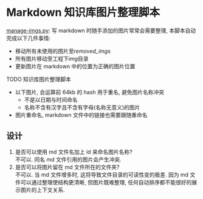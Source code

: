 
<!-- @import "[TOC]" {cmd="toc" depthFrom=1 depthTo=6 orderedList=false} -->

# Markdown 知识库图片整理脚本

[manage-imgs.py](manage-imgs.py): 写 markdown 时随手添加的图片常常会需要整理, 本脚本自动完成以下几件事情:

- 移动所有未使用的图片至*removed_imgs*
- 所有图片移动至工程下*img*目录
- 更新图片在 markdown 中的位置为正确的图片位置

TODO 知识库图片整理脚本

- 以下图片, 会运算前 64kb 的 hash 用于重名, 避免图片名称冲突
  - 不是以日期与时间命名
  - 名称不含有汉字且不含有字母(名称无意义)的图片
- 图片重命名, markdown 文件中的链接也需要跟随重命名

## 设计

1. 是否可以使用 md 文件名加上 id 来命名图片名称?  
   不可以. 同名 md 文件引用的图片会产生冲突.
2. 是否可以将图片留在 md 文件所在的文件夹?  
   不可以. 当 md 文件增多时, 这将导致文件目录的可读性变的极差. 因为 md 文件可以通过整理使结构更清晰, 但图片既难整理, 任何自动排序都不能很好的展示图片的上下文关系.